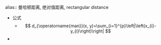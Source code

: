 alias:: 曼哈顿距离, 绝对值距离, rectangular distance

- 公式
	- $$
	  d_{\operatorname{man}}(x, y)=\sum_{i=1}^{p}\left|\left(x_{i}-y_{i}\right)\right|
	  $$
-